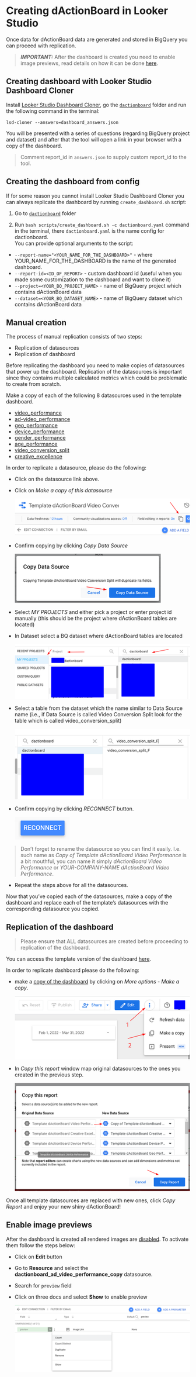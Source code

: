 # Creating dActionBoard in Looker Studio

Once data for dActionBoard data are generated and stored in BigQuery you can
proceed with replication.

> **_IMPORTANT:_** After the dashboard is created you need to enable image previews, read details on how it can be done [here](#enable-image-previews).

## Creating dashboard with Looker Studio Dashboard Cloner

Install [Looker Studio Dashboard Cloner](https://github.com/google/looker-studio-dashboard-cloner),
go the [`dactionboard`](../) folder and run the following command in the terminal:

```
lsd-cloner --answers=dashboard_answers.json
```

You will be presented with a series of questions (regarding BigQuery project and dataset)
and after that the tool will open a link in your browser with a copy of the dashboard.
> Comment report_id in `answers.json` to supply custom report_id to the tool.

## Creating the dashboard from config

If for some reason you cannot install Looker Studio Dashboard Cloner you can always
replicate the dashboard by running `create_dashboard.sh` script:

1. Go to [`dactionboard`](../) folder

2. Run `bash scripts/create_dashboard.sh -c dactionboard.yaml`
command in the terminal, there `dactionboard.yaml` is the name config for dactionboard.\
You can provide optional arguments to the script:
* `--report-name="<YOUR_NAME_FOR_THE_DASHBOARD>"` - where YOUR_NAME_FOR_THE_DASHBOARD is the name of the generated dashboard.
* `--report-id=<ID_OF_REPORT>` - custom dashboard id (useful when you made some customization to the dashboard and want to clone it)
* `--project=<YOUR_BQ_PROJECT_NAME>` - name of BigQuery project which contains dActionBoard data
* `--dataset=<YOUR_BQ_DATASET_NAME>` - name of BigQuery dataset which contains dActionBoard data

## Manual creation

The process of manual replication consists of two steps:

* Replication of datasources
* Replication of dashboard


Before replicating the dashboard you need to make copies of datasources that power up the dashboard.
Replication of the datasources is important since they contains multiple calculated metrics which could be problematic to create from scratch.

Make a copy of each of the following 8 datasources used in the template dashboard.
* [video_performance](https://datastudio.google.com/c/u/0/datasources/93fafc92-48e4-46cb-937c-748757d209e4)
* [ad-video_performance](https://datastudio.google.com/c/u/0/datasources/ec8dcbbf-cb84-461b-a866-47beb286131a)
* [geo_performance](https://datastudio.google.com/c/u/0/datasources/eae3304d-bf7a-4a12-9bf7-87d81d5877f6)
* [device_performance](https://datastudio.google.com/c/u/0/datasources/7d8a8244-7aad-46cd-8e30-815337a32c32)
* [gender_performance](https://datastudio.google.com/c/u/0/datasources/891232ad-0a3e-4c34-ad02-3c2d58f175f7)
* [age_performance](https://datastudio.google.com/c/u/0/datasources/9391d85e-7b1a-4b3a-8324-42715f02a0e7)
* [video_conversion_split](https://datastudio.google.com/c/u/0/datasources/c15b4e79-af56-4eba-b1e7-562ec1c4b9f4)
* [creative_excellence](https://datastudio.google.com/c/u/0/datasources/5cf90865-eda5-4db3-9deb-31d6ccee7b07)

In order to replicate a datasource, please do the following:
* Click on the datasource link above.
* Click on *Make a copy of this datasource*

	![make_copy_datasource](src/make_copy_datasource.png)

* Confirm copying by clicking *Copy Data Source*

	![confirm](src/copy_confirm.png)

* Select *MY PROJECTS* and either pick a project or enter project id manually (this should be the project where dActionBoard tables are located)
* In Dataset select a BQ dataset where dActionBoard tables are located

	![setup project](src/setup_project.png)
* Select a table from the dataset which the name similar to Data Source name (i.e., if Data Source is called Video Conversion Split look for the table which is called video_conversion_split)

	![select table](src/select_table.png)

* Confirm copying by clicking *RECONNECT* button.

	![reconnect](src/reconnect.png)


> Don’t forget to rename the datasource so you can find it easily. I.e. such name as *Copy of Template dActionBoard Video Performance* is a bit mouthful, you can name it simply *dActionBoard Video Performance* or *YOUR-COMPANY-NAME dActionBoard Video Performance*.

* Repeat the steps above for all the datasources.

Now that you’ve copied each of the datasources, make a copy of the dashboard and replace each of the template’s datasources with the corresponding datasource you copied.

## Replication of the dashboard

> Please ensure that ALL datasources are created before proceeding to replication of the dashboard.

You can access the template version of the dashboard [here](https://datastudio.google.com/c/u/0/reporting/ad41d2ca-1d20-43a2-97b8-6cfa141e0f7a/page/T20t/).

In order to replicate dashboard please do the following:

* make a [copy of the dashboard](https://support.google.com/datastudio/answer/7175478?hl=en#zippy=%2Cin-this-article) by clicking on *More options - Make a copy*.

	![copy dashboard](src/copy_dashboard.png)

* In *Copy this report* window map original datasources to the ones you created in the previous step.

	![datasource association](src/datasource_association.png)

Once all template datasources are replaced with new ones, click *Copy Report* and enjoy your new shiny dActionBoard!


## Enable image previews

After the dashboard is created all rendered images are [disabled](https://support.google.com/looker-studio/answer/7570489?hl=en#zippy=%2Cin-this-article). To activate them follow the steps below:

* Click on **Edit** button
* Go to **Resource**  and select the **dactionboard_ad_video_performance_copy** datasource.
* Search for `preview` field
* Click on three docs and select **Show** to enable preview

	![enable preview](src/preview_enable.png)
